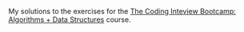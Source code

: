 My solutions to the exercises for the [The Coding Inteview Bootcamp: Algorithms + Data Structures](https://www.udemy.com/course/coding-interview-bootcamp-algorithms-and-data-structure/) course.
